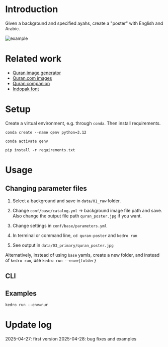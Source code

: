 # Introduction

Given a background and specified ayahs, create a "poster" with English and Arabic.

![example](quran-poster/data/03_primary/quran_poster.png)

# Related work

- [Quran image generator](https://github.com/ZeyadAbbas/quran-image-generator)
- [Quran.com images](https://github.com/quran/quran.com-images)
- [Quran companion](https://github.com/0xzer0x/quran-companion)
- [Indopak font](https://github.com/marwan/indopak-quran-text)

# Setup

Create a virtual environment, e.g. through `conda`. Then install requirements.

`conda create --name qenv python=3.12`

`conda activate qenv`

`pip install -r requirements.txt`

# Usage

## Changing parameter files

1. Select a background and save in `data/01_raw` folder.

2. Change `conf/base/catalog.yml` -> background image file path and save. Also change the output file path `quran_poster.jpg` if you want.

3. Change settings in `conf/base/parameters.yml`

4. In terminal or command line, `cd quran-poster` and `kedro run`

5. See output in `data/03_primary/quran_poster.jpg`

Alternatively, instead of using `base` yamls, create a new folder, and instead of `kedro run`, use `kedro run --env={folder}`

## CLI

## Examples

`kedro run --env=nur`

# Update log

2025-04-27: first version
2025-04-28: bug fixes and examples